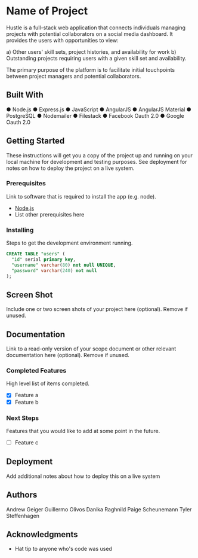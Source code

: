 # Name of Project

Hustle is a full-stack web application that connects individuals managing projects with potential collaborators on a social media dashboard. It provides the users with opportunities to view:

a)	Other users' skill sets, project histories, and availability for work
b)	Outstanding projects requiring users with a given skill set and availability.

The primary purpose of the platform is to facilitate initial touchpoints between project managers and potential collaborators. 


## Built With

●	Node.js
●	Express.js
●	JavaScript
●	AngularJS
●	AngularJS Material
●	PostgreSQL
●	Nodemailer
●	Filestack
●	Facebook Oauth 2.0
●	Google Oauth 2.0


## Getting Started

These instructions will get you a copy of the project up and running on your local machine for development and testing purposes. See deployment for notes on how to deploy the project on a live system.

### Prerequisites

Link to software that is required to install the app (e.g. node).

- [Node.js](https://nodejs.org/en/)
- List other prerequisites here


### Installing

Steps to get the development environment running.

```sql
CREATE TABLE "users" (
  "id" serial primary key,
  "username" varchar(80) not null UNIQUE,
  "password" varchar(240) not null
);
```

## Screen Shot

Include one or two screen shots of your project here (optional). Remove if unused.

## Documentation

Link to a read-only version of your scope document or other relevant documentation here (optional). Remove if unused.

### Completed Features

High level list of items completed.

- [x] Feature a
- [x] Feature b

### Next Steps

Features that you would like to add at some point in the future.

- [ ] Feature c

## Deployment

Add additional notes about how to deploy this on a live system

## Authors

Andrew Geiger
Guillermo Olivos
Danika Raghnild
Paige Scheunemann
Tyler Steffenhagen


## Acknowledgments

* Hat tip to anyone who's code was used
